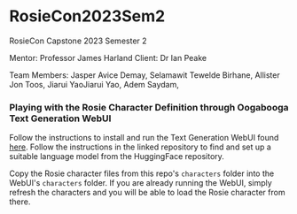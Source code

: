 # RosieCon2023Sem2
RosieCon Capstone 2023 Semester 2

Mentor: Professor James Harland
Client: Dr Ian Peake

Team Members:
Jasper Avice Demay,
Selamawit Tewelde Birhane,
Allister Jon Toos,
Jiarui YaoJiarui Yao,
Adem Saydam,

### Playing with the Rosie Character Definition through Oogabooga Text Generation WebUI
Follow the instructions to install and run the Text Generation WebUI found [here](https://github.com/oobabooga/text-generation-webui). Follow the instructions in the linked repository to find and set up a suitable language model from the HuggingFace repository.


Copy the Rosie character files from this repo's `characters` folder into the WebUI's `characters` folder. If you are already running the WebUI, simply refresh the characters and you will be able to load the Rosie character from there.